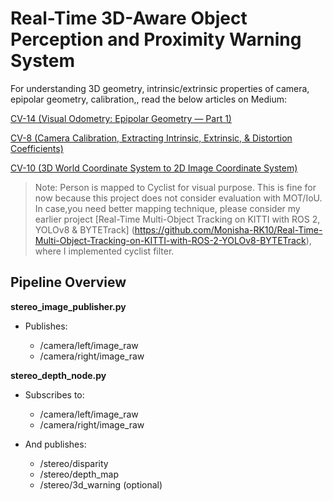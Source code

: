 # Real-Time 3D-Aware Object Perception and Proximity Warning System

For understanding 3D geometry, intrinsic/extrinsic properties of camera, epipolar geometry, calibration,, read the below articles on Medium: 

[CV-14 (Visual Odometry: Epipolar Geometry — Part 1)](https://medium.com/@monishatemp20/cv-14-visual-odometry-epipolar-geometry-part-1-ffe06a35fa81)

[CV-8 (Camera Calibration, Extracting Intrinsic, Extrinsic, & Distortion Coefficients)](https://medium.com/@monishatemp20/cv-8-camera-calibration-extracting-intrinsic-extrinsic-distortion-coefficients-64c0bd756c7c)

[CV-10 (3D World Coordinate System to 2D Image Coordinate System)](https://medium.com/@monishatemp20/cv-10-3d-world-coordinate-system-to-2d-image-coordinate-system-d6c6faec353d)


> Note: Person is mapped to Cyclist for visual purpose. This is fine for now because this project does not consider evaluation with MOT/IoU. In case,you need better mapping technique, please consider my earlier project [Real-Time Multi-Object Tracking on KITTI with ROS 2, YOLOv8 & BYTETrack] (https://github.com/Monisha-RK10/Real-Time-Multi-Object-Tracking-on-KITTI-with-ROS-2-YOLOv8-BYTETrack), where I implemented cyclist filter.

## Pipeline Overview

**stereo_image_publisher.py**

- Publishes:

  - /camera/left/image_raw
  - /camera/right/image_raw

**stereo_depth_node.py**

- Subscribes to:

  - /camera/left/image_raw
  - /camera/right/image_raw

- And publishes:

  - /stereo/disparity
  - /stereo/depth_map
  - /stereo/3d_warning (optional)
